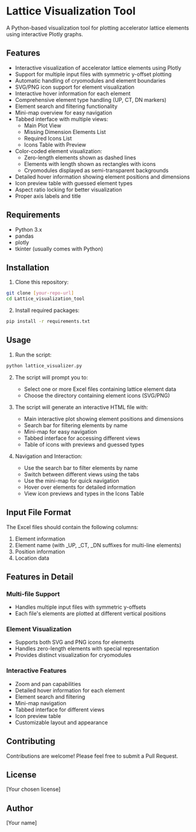 # Lattice Visualization Tool

A Python-based visualization tool for plotting accelerator lattice elements using interactive Plotly graphs.

## Features

- Interactive visualization of accelerator lattice elements using Plotly
- Support for multiple input files with symmetric y-offset plotting
- Automatic handling of cryomodules and element boundaries
- SVG/PNG icon support for element visualization
- Interactive hover information for each element
- Comprehensive element type handling (UP, CT, DN markers)
- Element search and filtering functionality
- Mini-map overview for easy navigation
- Tabbed interface with multiple views:
  - Main Plot View
  - Missing Dimension Elements List
  - Required Icons List
  - Icons Table with Preview
- Color-coded element visualization:
  - Zero-length elements shown as dashed lines
  - Elements with length shown as rectangles with icons
  - Cryomodules displayed as semi-transparent backgrounds
- Detailed hover information showing element positions and dimensions
- Icon preview table with guessed element types
- Aspect ratio locking for better visualization
- Proper axis labels and title

## Requirements

- Python 3.x
- pandas
- plotly
- tkinter (usually comes with Python)

## Installation

1. Clone this repository:
```bash
git clone [your-repo-url]
cd Lattice_visualization_tool
```

2. Install required packages:
```bash
pip install -r requirements.txt
```

## Usage

1. Run the script:
```bash
python lattice_visualizer.py
```

2. The script will prompt you to:
   - Select one or more Excel files containing lattice element data
   - Choose the directory containing element icons (SVG/PNG)

3. The script will generate an interactive HTML file with:
   - Main interactive plot showing element positions and dimensions
   - Search bar for filtering elements by name
   - Mini-map for easy navigation
   - Tabbed interface for accessing different views
   - Table of icons with previews and guessed types

4. Navigation and Interaction:
   - Use the search bar to filter elements by name
   - Switch between different views using the tabs
   - Use the mini-map for quick navigation
   - Hover over elements for detailed information
   - View icon previews and types in the Icons Table

## Input File Format

The Excel files should contain the following columns:
1. Element information
2. Element name (with _UP, _CT, _DN suffixes for multi-line elements)
3. Position information
4. Location data

## Features in Detail

### Multi-file Support
- Handles multiple input files with symmetric y-offsets
- Each file's elements are plotted at different vertical positions

### Element Visualization
- Supports both SVG and PNG icons for elements
- Handles zero-length elements with special representation
- Provides distinct visualization for cryomodules

### Interactive Features
- Zoom and pan capabilities
- Detailed hover information for each element
- Element search and filtering
- Mini-map navigation
- Tabbed interface for different views
- Icon preview table
- Customizable layout and appearance

## Contributing

Contributions are welcome! Please feel free to submit a Pull Request.

## License

[Your chosen license]

## Author

[Your name]
